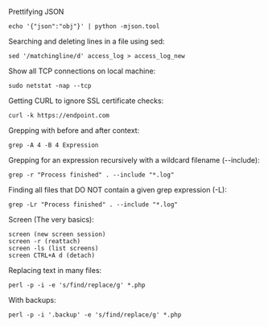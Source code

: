 Prettifying JSON

    echo '{"json":"obj"}' | python -mjson.tool
    
Searching and deleting lines in a file using sed:

    sed '/matchingline/d' access_log > access_log_new

Show all TCP connections on local machine:

    sudo netstat -nap --tcp
    
Getting CURL to ignore SSL certificate checks:

    curl -k https://endpoint.com
    
Grepping with before and after context:

    grep -A 4 -B 4 Expression
    
Grepping for an expression recursively with a wildcard filename (--include):

    grep -r "Process finished" . --include "*.log"

Finding all files that DO NOT contain a given grep expression (-L):

    grep -Lr "Process finished" . --include "*.log"

Screen (The very basics):

    screen (new screen session)
    screen -r (reattach)
    screen -ls (list screens)
    screen CTRL+A d (detach)

Replacing text in many files:

    perl -p -i -e 's/find/replace/g' *.php
    
With backups:

    perl -p -i '.backup' -e 's/find/replace/g' *.php
